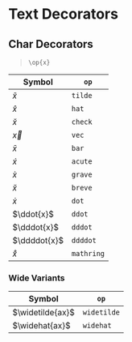 # Text Decorators

## Char Decorators

> `\op{x}`

| Symbol | `op` |
|--|--|
| $\tilde{x}$ | `tilde` |
| $\hat{x}$ | `hat` |
| $\check{x}$ | `check` |
| $\vec{x}$ | `vec` |
| $\bar{x}$ | `bar` |
| $\acute{x}$ | `acute` |
| $\grave{x}$ | `grave` |
| $\breve{x}$ | `breve` |
| $\dot{x}$ | `dot` |
| $\ddot{x}$ | `ddot` |
| $\dddot{x}$ | `dddot` |
| $\ddddot{x}$ | `ddddot` |
| $\mathring{x}$ | `mathring` |

### Wide Variants

| Symbol | `op` |
|--|--|
| $\widetilde{ax}$ | `widetilde` |
| $\widehat{ax}$ | `widehat` |
